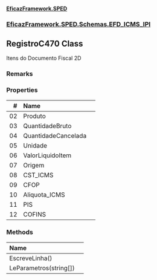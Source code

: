 #### [EficazFramework.SPED](EficazFrameworkSPED.md 'EficazFramework SPED')
### [EficazFramework.SPED.Schemas.EFD_ICMS_IPI](EficazFramework.SPED.Schemas.EFD_ICMS_IPI.md 'EficazFramework.SPED.Schemas.EFD_ICMS_IPI')

## RegistroC470 Class

Itens do Documento Fiscal 2D

### Remarks
### Properties

| # | Name | |
| ---: | :--- | :--- |
| 02 | Produto |  |
| 03 | QuantidadeBruto |  |
| 04 | QuantidadeCancelada |  |
| 05 | Unidade |  |
| 06 | ValorLiquidoItem |  |
| 07 | Origem |  |
| 08 | CST_ICMS |  |
| 09 | CFOP |  |
| 10 | Aliquota_ICMS |  |
| 11 | PIS |  |
| 12 | COFINS |  |
### Methods

| Name | |
| :--- | :--- |
| EscreveLinha() |  |
| LeParametros(string[]) |  |
